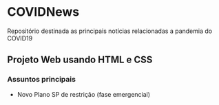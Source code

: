 # COVIDNews
Repositório destinada as principais notícias relacionadas a pandemia do COVID19

## Projeto Web usando HTML e CSS

### Assuntos principais
- Novo Plano SP de restrição (fase emergencial)
